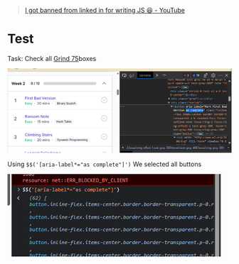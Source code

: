 > [I got banned from linked in for writing JS 😆 - YouTube](https://www.youtube.com/watch?v=zU-QcfOrvCk&ab_channel=WesBos)




# Test

Task: Check all [Grind 75](https://www.techinterviewhandbook.org/grind75)boxes

![](../../z.Images/Pasted%20image%2020230601164203.png)

Using `$$('[aria-label*="as complete"]')` We selected all buttons

![](../../z.Images/Pasted%20image%2020230601164327.png)

